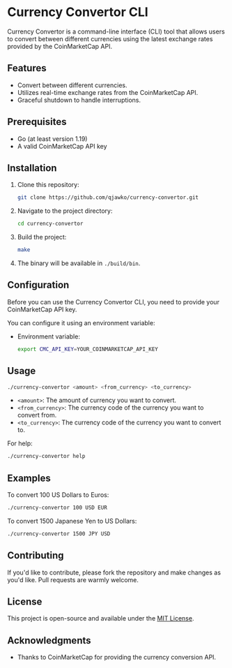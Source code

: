 # Currency Convertor CLI

Currency Convertor is a command-line interface (CLI) tool that allows users to convert between different currencies using the latest exchange rates provided by the CoinMarketCap API.

## Features

- Convert between different currencies.
- Utilizes real-time exchange rates from the CoinMarketCap API.
- Graceful shutdown to handle interruptions.

## Prerequisites

- Go (at least version 1.19)
- A valid CoinMarketCap API key

## Installation

1. Clone this repository:
   ```bash
   git clone https://github.com/qjawko/currency-convertor.git
   ```

2. Navigate to the project directory:
   ```bash
   cd currency-convertor
   ```

3. Build the project:
   ```bash
   make
   ```

4. The binary will be available in `./build/bin`.

## Configuration

Before you can use the Currency Convertor CLI, you need to provide your CoinMarketCap API key.

You can configure it using an environment variable:

- Environment variable:
  ```bash
  export CMC_API_KEY=YOUR_COINMARKETCAP_API_KEY
  ```

## Usage

```bash
./currency-convertor <amount> <from_currency> <to_currency>
```

- `<amount>`: The amount of currency you want to convert.
- `<from_currency>`: The currency code of the currency you want to convert from.
- `<to_currency>`: The currency code of the currency you want to convert to.

For help:
```bash
./currency-convertor help
```

## Examples

To convert 100 US Dollars to Euros:
```bash
./currency-convertor 100 USD EUR
```

To convert 1500 Japanese Yen to US Dollars:
```bash
./currency-convertor 1500 JPY USD
```

## Contributing

If you'd like to contribute, please fork the repository and make changes as you'd like. Pull requests are warmly welcome.

## License

This project is open-source and available under the [MIT License](LICENSE).

## Acknowledgments

- Thanks to CoinMarketCap for providing the currency conversion API.
